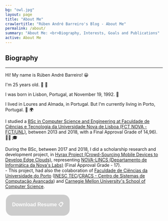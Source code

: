 ```yaml
---
bg: "owl.jpg"
layout: page
title: "About Me"
crawlertitle: "Rúben André Barreiro's Blog - About Me"
permalink: /about/
summary: "About Me: <br>Biography, Interests, Goals and Publications"
active: About Me
---
```


<style>
.button {
    background-color: #CCCCCC; /* Medium Grey */
    border: none;
    color: white;
    padding: 20px;
    text-align: center;
    text-decoration: none;
    display: inline-block;
    font-size: 16px;
    margin: 4px 2px;
    cursor: pointer;
}

.buttonResume {border-radius: 20px;}
</style>

<h2 id="biography">Biography</h2>
<hr/>

<p>Hi! My name is Rúben André Barreiro! 😀</p>

<p>I'm 25 years old. 🎂 🎈</p>

<p>I was born in Lisbon, Portugal, at November 19, 1992. 👶</p>

<p>I lived in Loures and Almada, in Portugal. But I'm currently living in Porto, Portugal. 📍 🌍</p>
 
<p>I studied a <a href="https://www.fct.unl.pt/ensino/curso/mestrado-integrado-em-engenharia-informatica">BSc in Computer Science and Engineering at Faculdade de Ciências e Tecnologia da Universidade Nova de Lisboa (FCT NOVA - FCT/UNL)</a>, between 2013 and 2018, with a Final Approval Grade of 14,96). 👨‍🎓 🎓</p>
    
<p>During the BSc, between 2017 and 2018, I did a scholarship research and development project, in <a href="http://hyrax.dcc.fc.up.pt/">Hyrax Project (Crowd-Sourcing Mobile Devices to Develop Edge Clouds)</a>, representing <a href="http://nova-lincs.di.fct.unl.pt/">NOVA-LINCS (Departamento de Informática da Nova's Labs)</a> (Final Approval Grade - 17).
    <br> - This project, had also the colaboration of <a href="https://sigarra.up.pt/fcup/pt/web_page.inicial">Faculdade de Ciências da Universidade do Porto</a> (<a href="https://www.inesctec.pt/en">INESC TEC</a>/<a href="https://www.inesctec.pt/en/centres/advanced-computing-systems-7">CRACS - Centro de Sistemas de Computação Avançada</a>) and <a href="https://www.scs.cmu.edu/">Carnegie Mellon University's School of Computer Science</a>. </p>

<a href="/ruben-andre-barreiro-resume.pdf"><button class="button buttonResume"><b>Download Resume 📋</b></button></a>

<!--I am a tech enthusiast! I absolutely love to program - and most computer-related topics.
I like to solve puzzles and riddles. I also play the piano every once in a while.
I am still learning how to cook exquisite dishes though…-->

<!--Feel free to ask me out for a coffee! 😉-->
